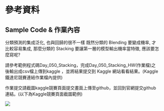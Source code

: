 # 參考資料
## Sample Code & 作業內容
分類預測的集成泛化, 也與回歸的很不一樣
既然分類的 Blending 要變成機率, 才比較容易集成, 那麼分類的 Stacking 要讓第一層的模型輸出機率當特徵, 應該要怎麼寫呢?

請參考範例程式碼Day_050_Stacking，完成Day_050_Stacking_HW(作業檔)之後輸出成csv檔上傳到kaggle ，並將結果提交到 Kaggle 網站看看結果。(Kaggle鐵達尼競賽連結作業檔內提供)

作業提交請截圖kaggle競賽頁面提交畫面上傳至github，並回到官網提交github連結。(以下為Kaggle競賽頁面截圖範例)

![](https://ai100-fileentity.cupoy.com/2nd/homework/D50/1559711702006/large?t=1569468613299)
